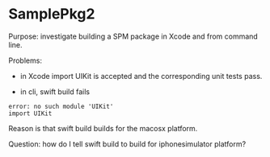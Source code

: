 # SamplePkg2

Purpose: investigate building a SPM package in Xcode and from command line.

Problems:
- in Xcode import UIKit is accepted and the corresponding unit tests pass.

- in cli, swift build fails
``` 
error: no such module 'UIKit'
import UIKit
```
Reason is that swift build builds for the macosx platform.

Question: how do I tell swift build to build for iphonesimulator platform?

